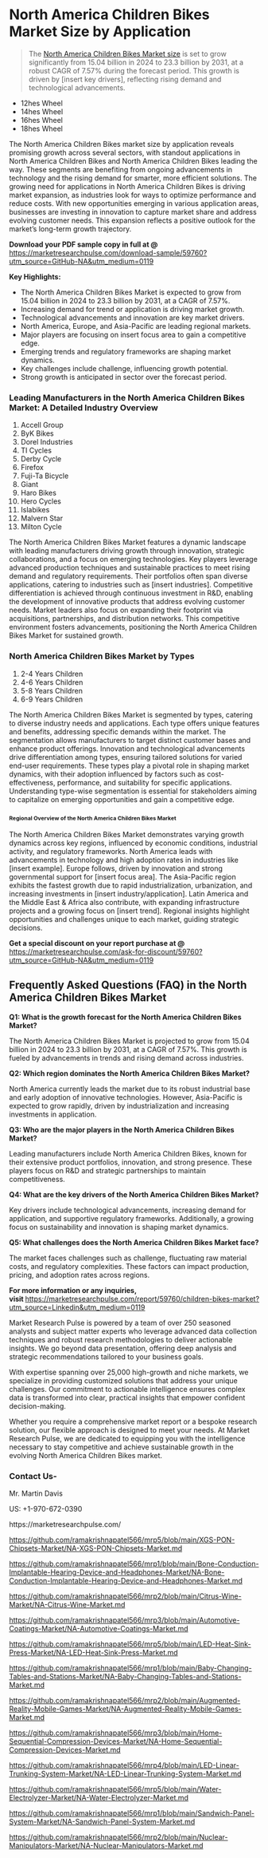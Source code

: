 <h1>North America Children Bikes Market&nbsp;Size by Application</h1><blockquote><p>The <a href="https://marketresearchpulse.com/download-sample/59760?utm_source=GitHub-NA&amp;utm_medium=0119">North America Children Bikes Market size</a> is set to grow significantly from 15.04 billion in 2024 to 23.3 billion by 2031, at a robust CAGR of 7.57% during the forecast period. This growth is driven by [insert key drivers], reflecting rising demand and technological advancements.</p></blockquote><ul><li>12hes Wheel<li> 14hes Wheel<li> 16hes Wheel<li> 18hes Wheel</li></ul><p>The North America Children Bikes market size by application reveals promising growth across several sectors, with standout applications in North America Children Bikes and North America Children Bikes leading the way. These segments are benefiting from ongoing advancements in technology and the rising demand for smarter, more efficient solutions. The growing need for applications in North America Children Bikes is driving market expansion, as industries look for ways to optimize performance and reduce costs. With new opportunities emerging in various application areas, businesses are investing in innovation to capture market share and address evolving customer needs. This expansion reflects a positive outlook for the market’s long-term growth trajectory.</p><p><strong>Download your PDF sample copy in full at @ </strong><a href="https://marketresearchpulse.com/download-sample/59760?utm_source=GitHub-NA&amp;utm_medium=0119">https://marketresearchpulse.com/download-sample/59760?utm_source=GitHub-NA&amp;utm_medium=0119</a></p><p><strong>Key Highlights: </strong></p><ul><li>The North America Children Bikes Market is expected to grow from 15.04 billion in 2024 to 23.3 billion by 2031, at a CAGR of 7.57%.</li><li>Increasing demand for trend or application is driving market growth.</li><li>Technological advancements and innovation are key market drivers.</li><li>North America, Europe, and Asia-Pacific are leading regional markets.</li><li>Major players are focusing on insert focus area to gain a competitive edge.</li><li>Emerging trends and regulatory frameworks are shaping market dynamics.</li><li>Key challenges include challenge, influencing growth potential.</li><li>Strong growth is anticipated in sector over the forecast period.</li></ul><h3>Leading Manufacturers in the North America Children Bikes Market: A Detailed Industry Overview</h3><ol><li>Accell Group</li><li>ByK Bikes</li><li>Dorel Industries</li><li>TI Cycles</li><li>Derby Cycle</li><li>Firefox</li><li>Fuji-Ta Bicycle</li><li>Giant</li><li>Haro Bikes</li><li>Hero Cycles</li><li>Islabikes</li><li>Malvern Star</li><li>Milton Cycle</li></ol><div class="flex max-w-full flex-col flex-grow"><div class="min-h-8 text-message flex w-full flex-col items-end gap-2 whitespace-normal break-words [.text-message+&amp;]:mt-5" dir="auto" data-message-author-role="assistant" data-message-id="fd8432e4-4910-450d-b182-61b7bfb0a01f" data-message-model-slug="gpt-4o"><div class="flex w-full flex-col gap-1 empty:hidden first:pt-[3px]"><div class="markdown prose w-full break-words dark:prose-invert light"><p>The North America Children Bikes Market features a dynamic landscape with leading manufacturers driving growth through innovation, strategic collaborations, and a focus on emerging technologies. Key players leverage advanced production techniques and sustainable practices to meet rising demand and regulatory requirements. Their portfolios often span diverse applications, catering to industries such as [insert industries]. Competitive differentiation is achieved through continuous investment in R&amp;D, enabling the development of innovative products that address evolving customer needs. Market leaders also focus on expanding their footprint via acquisitions, partnerships, and distribution networks. This competitive environment fosters advancements, positioning the North America Children Bikes Market for sustained growth.</p></div></div></div></div><h3>North America Children Bikes Market by Types</h3><ol><li>2-4 Years Children<li> 4-6 Years Children<li> 5-8 Years Children<li> 6-9 Years Children</li></ol><div class="flex max-w-full flex-col flex-grow"><div class="min-h-8 text-message flex w-full flex-col items-end gap-2 whitespace-normal break-words [.text-message+&amp;]:mt-5" dir="auto" data-message-author-role="assistant" data-message-id="084470be-0bb7-4664-bddf-5156b4f41249" data-message-model-slug="gpt-4o-mini"><div class="flex w-full flex-col gap-1 empty:hidden first:pt-[3px]"><div class="markdown prose w-full break-words dark:prose-invert light"><p>The North America Children Bikes Market is segmented by types, catering to diverse industry needs and applications. Each type offers unique features and benefits, addressing specific demands within the market. The segmentation allows manufacturers to target distinct customer bases and enhance product offerings. Innovation and technological advancements drive differentiation among types, ensuring tailored solutions for varied end-user requirements. These types play a pivotal role in shaping market dynamics, with their adoption influenced by factors such as cost-effectiveness, performance, and suitability for specific applications. Understanding type-wise segmentation is essential for stakeholders aiming to capitalize on emerging opportunities and gain a competitive edge.</p></div></div></div></div><h3><span style="font-size: 11px;">Regional Overview of the North America Children Bikes Market</span></h3><div class="flex max-w-full flex-col flex-grow"><div class="min-h-8 text-message flex w-full flex-col items-end gap-2 whitespace-normal break-words [.text-message+&amp;]:mt-5" dir="auto" data-message-author-role="assistant" data-message-id="e9038762-ce64-4e30-91c9-9bd413514231" data-message-model-slug="gpt-4o-mini"><div class="flex w-full flex-col gap-1 empty:hidden first:pt-[3px]"><div class="markdown prose w-full break-words dark:prose-invert light"><p>The North America Children Bikes Market demonstrates varying growth dynamics across key regions, influenced by economic conditions, industrial activity, and regulatory frameworks. North America leads with advancements in technology and high adoption rates in industries like [insert example]. Europe follows, driven by innovation and strong governmental support for [insert focus area]. The Asia-Pacific region exhibits the fastest growth due to rapid industrialization, urbanization, and increasing investments in [insert industry/application]. Latin America and the Middle East &amp; Africa also contribute, with expanding infrastructure projects and a growing focus on [insert trend]. Regional insights highlight opportunities and challenges unique to each market, guiding strategic decisions.</p></div></div></div></div><p><strong>Get a special discount on your report purchase at @ </strong><a href="https://marketresearchpulse.com/ask-for-discount/59760?utm_source=GitHub-NA&amp;utm_medium=0119">https://marketresearchpulse.com/ask-for-discount/59760?utm_source=GitHub-NA&amp;utm_medium=0119</a></p><h2>Frequently Asked Questions (FAQ) in the North America Children Bikes Market</h2><p><strong>Q1: What is the growth forecast for the North America Children Bikes Market?</strong></p><p>The North America Children Bikes Market is projected to grow from 15.04 billion in 2024 to 23.3 billion by 2031, at a CAGR of 7.57%. This growth is fueled by advancements in trends and rising demand across industries.</p><p><strong>Q2: Which region dominates the North America Children Bikes Market?</strong></p><p>North America currently leads the market due to its robust industrial base and early adoption of innovative technologies. However, Asia-Pacific is expected to grow rapidly, driven by industrialization and increasing investments in application.</p><p><strong>Q3: Who are the major players in the North America Children Bikes Market?</strong></p><p>Leading manufacturers include North America Children Bikes, known for their extensive product portfolios, innovation, and strong presence. These players focus on R&amp;D and strategic partnerships to maintain competitiveness.</p><p><strong>Q4: What are the key drivers of the North America Children Bikes Market?</strong></p><p>Key drivers include technological advancements, increasing demand for application, and supportive regulatory frameworks. Additionally, a growing focus on sustainability and innovation is shaping market dynamics.</p><p><strong>Q5: What challenges does the North America Children Bikes Market face?</strong></p><p>The market faces challenges such as challenge, fluctuating raw material costs, and regulatory complexities. These factors can impact production, pricing, and adoption rates across regions.</p><p><strong>For more information or any inquiries, visit&nbsp;</strong><a href="https://marketresearchpulse.com/report/59760/children-bikes-market?utm_source=Linkedin&utm_medium=0119">https://marketresearchpulse.com/report/59760/children-bikes-market?utm_source=Linkedin&utm_medium=0119</a></p><p>Market Research Pulse is powered by a team of over 250 seasoned analysts and subject matter experts who leverage advanced data collection techniques and robust research methodologies to deliver actionable insights. We go beyond data presentation, offering deep analysis and strategic recommendations tailored to your business goals.</p><p>With expertise spanning over 25,000 high-growth and niche markets, we specialize in providing customized solutions that address your unique challenges. Our commitment to actionable intelligence ensures complex data is transformed into clear, practical insights that empower confident decision-making.</p><p>Whether you require a comprehensive market report or a bespoke research solution, our flexible approach is designed to meet your needs. At Market Research Pulse, we are dedicated to equipping you with the intelligence necessary to stay competitive and achieve sustainable growth in the evolving North America Children Bikes market.</p><h3><strong>Contact Us-</strong></h3><p>Mr. Martin Davis</p><p>US: +1-970-672-0390</p><p>https://marketresearchpulse.com/</p><p><a href="https://github.com/ramakrishnapatel566/mrp5/blob/main/XGS-PON-Chipsets-Market/NA-XGS-PON-Chipsets-Market.md">https://github.com/ramakrishnapatel566/mrp5/blob/main/XGS-PON-Chipsets-Market/NA-XGS-PON-Chipsets-Market.md</a></p><p><a href="https://github.com/ramakrishnapatel566/mrp1/blob/main/Bone-Conduction-Implantable-Hearing-Device-and-Headphones-Market/NA-Bone-Conduction-Implantable-Hearing-Device-and-Headphones-Market.md">https://github.com/ramakrishnapatel566/mrp1/blob/main/Bone-Conduction-Implantable-Hearing-Device-and-Headphones-Market/NA-Bone-Conduction-Implantable-Hearing-Device-and-Headphones-Market.md</a></p><p><a href="https://github.com/ramakrishnapatel566/mrp2/blob/main/Citrus-Wine-Market/NA-Citrus-Wine-Market.md">https://github.com/ramakrishnapatel566/mrp2/blob/main/Citrus-Wine-Market/NA-Citrus-Wine-Market.md</a></p><p><a href="https://github.com/ramakrishnapatel566/mrp3/blob/main/Automotive-Coatings-Market/NA-Automotive-Coatings-Market.md">https://github.com/ramakrishnapatel566/mrp3/blob/main/Automotive-Coatings-Market/NA-Automotive-Coatings-Market.md</a></p><p><a href="https://github.com/ramakrishnapatel566/mrp5/blob/main/LED-Heat-Sink-Press-Market/NA-LED-Heat-Sink-Press-Market.md">https://github.com/ramakrishnapatel566/mrp5/blob/main/LED-Heat-Sink-Press-Market/NA-LED-Heat-Sink-Press-Market.md</a></p><p><a href="https://github.com/ramakrishnapatel566/mrp1/blob/main/Baby-Changing-Tables-and-Stations-Market/NA-Baby-Changing-Tables-and-Stations-Market.md">https://github.com/ramakrishnapatel566/mrp1/blob/main/Baby-Changing-Tables-and-Stations-Market/NA-Baby-Changing-Tables-and-Stations-Market.md</a></p><p><a href="https://github.com/ramakrishnapatel566/mrp2/blob/main/Augmented-Reality-Mobile-Games-Market/NA-Augmented-Reality-Mobile-Games-Market.md">https://github.com/ramakrishnapatel566/mrp2/blob/main/Augmented-Reality-Mobile-Games-Market/NA-Augmented-Reality-Mobile-Games-Market.md</a></p><p><a href="https://github.com/ramakrishnapatel566/mrp3/blob/main/Home-Sequential-Compression-Devices-Market/NA-Home-Sequential-Compression-Devices-Market.md">https://github.com/ramakrishnapatel566/mrp3/blob/main/Home-Sequential-Compression-Devices-Market/NA-Home-Sequential-Compression-Devices-Market.md</a></p><p><a href="https://github.com/ramakrishnapatel566/mrp4/blob/main/LED-Linear-Trunking-System-Market/NA-LED-Linear-Trunking-System-Market.md">https://github.com/ramakrishnapatel566/mrp4/blob/main/LED-Linear-Trunking-System-Market/NA-LED-Linear-Trunking-System-Market.md</a></p><p><a href="https://github.com/ramakrishnapatel566/mrp5/blob/main/Water-Electrolyzer-Market/NA-Water-Electrolyzer-Market.md">https://github.com/ramakrishnapatel566/mrp5/blob/main/Water-Electrolyzer-Market/NA-Water-Electrolyzer-Market.md</a></p><p><a href="https://github.com/ramakrishnapatel566/mrp1/blob/main/Sandwich-Panel-System-Market/NA-Sandwich-Panel-System-Market.md">https://github.com/ramakrishnapatel566/mrp1/blob/main/Sandwich-Panel-System-Market/NA-Sandwich-Panel-System-Market.md</a></p><p><a href="https://github.com/ramakrishnapatel566/mrp2/blob/main/Nuclear-Manipulators-Market/NA-Nuclear-Manipulators-Market.md">https://github.com/ramakrishnapatel566/mrp2/blob/main/Nuclear-Manipulators-Market/NA-Nuclear-Manipulators-Market.md</a></p>
